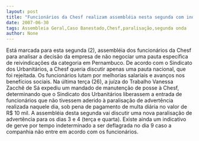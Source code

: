 ```yaml
---
layout: post
title: "Funcionários da Chesf realizam assembléia nesta segunda com indicativo de paralisação"
date: 2007-06-30
tags: Assembleia Geral,Caso Banestado,Chesf,paralisação,segunda onda
author: None
---
```

Est&aacute; marcada para esta segunda (2), assembl&eacute;ia dos funcion&aacute;rios da Chesf para analisar a decis&atilde;o da&nbsp;empresa de n&atilde;o negociar uma pauta espec&iacute;fica de reivindica&ccedil;&otilde;es da categoria em Pernambuco.
De acordo com o Sindicato dos Urbanit&aacute;rios, a Chesf queria discutir apenas uma pauta nacional, que foi rejeitada. Os funcion&aacute;rios lutam por melhorias salariais e avan&ccedil;os nos benef&iacute;cios sociais.
Na &uacute;ltima ter&ccedil;a (26), a ju&iacute;za do Trabalho Vanessa Zacch&ecirc; de S&aacute; expediu um mandado de manuten&ccedil;&atilde;o de posse &agrave; Chesf, determinando que o Sindicato dos Urbanit&aacute;rios liberassem a entrada de funcion&aacute;rios que n&atilde;o tivessem aderido &agrave; paralisa&ccedil;&atilde;o de advert&ecirc;ncia realizada naquele dia, sob pena de pagamento de multa di&aacute;ria no valor de R$ 10 mil.
A assembl&eacute;ia desta segunda vai discutir uma nova paralisa&ccedil;&atilde;o de advert&ecirc;ncia para os dias 3 e 4 (ter&ccedil;a e quarta). Existe ainda um indicativo de gerve por tempo indeterminado a ser deflagrada no dia 9 caso a companhia n&atilde;o entre em acordo com os funcion&aacute;rios. 